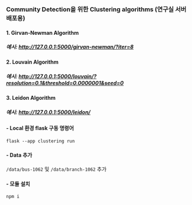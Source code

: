 ### Community Detection을 위한 Clustering algorithms (연구실 서버 배포용)
#### 1. Girvan-Newman Algorithm
##### 예시: http://127.0.0.1:5000/girvan-newman/?iter=8
#### 2. Louvain Algorithm
##### 예시: http://127.0.0.1:5000/louvain/?resolution=0.1&threshold=0.0000001&seed=0
#### 3. Leidon Algorithm
##### 예시: http://127.0.0.1:5000/leidon/

#### - Local 환경 flask 구동 명령어
`flask --app clustering run`
#### - Data 추가
`/data/bus-1062` 및 `/data/branch-1062` 추가
#### - 모듈 설치
`npm i`
